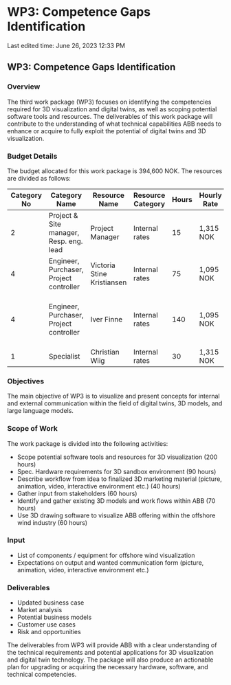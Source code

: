 # WP3: Competence Gaps Identification

Last edited time: June 26, 2023 12:33 PM

## WP3: Competence Gaps Identification

### Overview

The third work package (WP3) focuses on identifying the competencies required for 3D visualization and digital twins, as well as scoping potential software tools and resources. The deliverables of this work package will contribute to the understanding of what technical capabilities ABB needs to enhance or acquire to fully exploit the potential of digital twins and 3D visualization.

### Budget Details

The budget allocated for this work package is 394,600 NOK. The resources are divided as follows:

| Category No | Category Name | Resource Name | Resource Category | Hours | Hourly Rate | Total Cost | Other |
| --- | --- | --- | --- | --- | --- | --- | --- |
| 2 | Project & Site manager, Resp. eng. lead | Project Manager | Internal rates | 15 | 1,315 NOK | 19,725 NOK | - |
| 4 | Engineer, Purchaser, Project controller | Victoria Stine Kristiansen | Internal rates | 75 | 1,095 NOK | 82,125 NOK | - |
| 4 | Engineer, Purchaser, Project controller | Iver Finne | Internal rates | 140 | 1,095 NOK | 153,300 NOK | 100,000 NOK (Hardware and software licenses) |
| 1 | Specialist | Christian Wiig | Internal rates | 30 | 1,315 NOK | 39,450 NOK | - |

### Objectives

The main objective of WP3 is to visualize and present concepts for internal and external communication within the field of digital twins, 3D models, and large language models.

### Scope of Work

The work package is divided into the following activities:

- Scope potential software tools and resources for 3D visualization (200 hours)
- Spec. Hardware requirements for 3D sandbox environment (90 hours)
- Describe workflow from idea to finalized 3D marketing material (picture, animation, video, interactive environment etc.) (40 hours)
- Gather input from stakeholders (60 hours)
- Identify and gather existing 3D models and work flows within ABB (70 hours)
- Use 3D drawing software to visualize ABB offering within the offshore wind industry (60 hours)

### Input

- List of components / equipment for offshore wind visualization
- Expectations on output and wanted communication form (picture, animation, video, interactive environment etc.)

### Deliverables

- Updated business case
- Market analysis
- Potential business models
- Customer use cases
- Risk and opportunities

The deliverables from WP3 will provide ABB with a clear understanding of the technical requirements and potential applications for 3D visualization and digital twin technology. The package will also produce an actionable plan for upgrading or acquiring the necessary hardware, software, and technical competencies.
